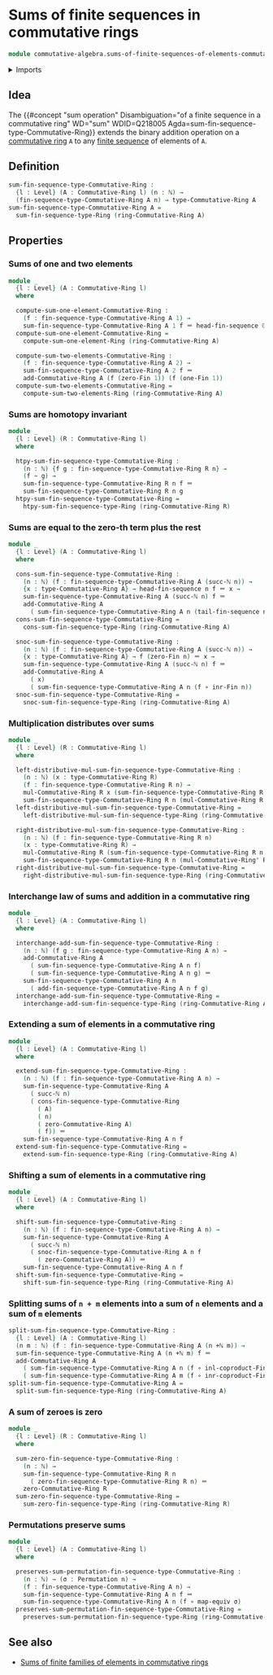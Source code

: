 # Sums of finite sequences in commutative rings

```agda
module commutative-algebra.sums-of-finite-sequences-of-elements-commutative-rings where
```

<details><summary>Imports</summary>

```agda
open import commutative-algebra.commutative-rings

open import elementary-number-theory.addition-natural-numbers
open import elementary-number-theory.natural-numbers

open import finite-group-theory.permutations-standard-finite-types

open import foundation.coproduct-types
open import foundation.equivalences
open import foundation.function-types
open import foundation.homotopies
open import foundation.identity-types
open import foundation.universe-levels

open import linear-algebra.finite-sequences-in-commutative-rings

open import lists.finite-sequences

open import ring-theory.sums-of-finite-sequences-of-elements-rings

open import univalent-combinatorics.coproduct-types
open import univalent-combinatorics.standard-finite-types
```

</details>

## Idea

The
{{#concept "sum operation" Disambiguation="of a finite sequence in a commutative ring" WD="sum" WDID=Q218005 Agda=sum-fin-sequence-type-Commutative-Ring}}
extends the binary addition operation on a
[commutative ring](commutative-algebra.commutative-rings.md) `A` to any
[finite sequence](lists.finite-sequences.md) of elements of `A`.

## Definition

```agda
sum-fin-sequence-type-Commutative-Ring :
  {l : Level} (A : Commutative-Ring l) (n : ℕ) →
  (fin-sequence-type-Commutative-Ring A n) → type-Commutative-Ring A
sum-fin-sequence-type-Commutative-Ring A =
  sum-fin-sequence-type-Ring (ring-Commutative-Ring A)
```

## Properties

### Sums of one and two elements

```agda
module _
  {l : Level} (A : Commutative-Ring l)
  where

  compute-sum-one-element-Commutative-Ring :
    (f : fin-sequence-type-Commutative-Ring A 1) →
    sum-fin-sequence-type-Commutative-Ring A 1 f ＝ head-fin-sequence 0 f
  compute-sum-one-element-Commutative-Ring =
    compute-sum-one-element-Ring (ring-Commutative-Ring A)

  compute-sum-two-elements-Commutative-Ring :
    (f : fin-sequence-type-Commutative-Ring A 2) →
    sum-fin-sequence-type-Commutative-Ring A 2 f ＝
    add-Commutative-Ring A (f (zero-Fin 1)) (f (one-Fin 1))
  compute-sum-two-elements-Commutative-Ring =
    compute-sum-two-elements-Ring (ring-Commutative-Ring A)
```

### Sums are homotopy invariant

```agda
module _
  {l : Level} (R : Commutative-Ring l)
  where

  htpy-sum-fin-sequence-type-Commutative-Ring :
    (n : ℕ) {f g : fin-sequence-type-Commutative-Ring R n} →
    (f ~ g) →
    sum-fin-sequence-type-Commutative-Ring R n f ＝
    sum-fin-sequence-type-Commutative-Ring R n g
  htpy-sum-fin-sequence-type-Commutative-Ring =
    htpy-sum-fin-sequence-type-Ring (ring-Commutative-Ring R)
```

### Sums are equal to the zero-th term plus the rest

```agda
module _
  {l : Level} (A : Commutative-Ring l)
  where

  cons-sum-fin-sequence-type-Commutative-Ring :
    (n : ℕ) (f : fin-sequence-type-Commutative-Ring A (succ-ℕ n)) →
    {x : type-Commutative-Ring A} → head-fin-sequence n f ＝ x →
    sum-fin-sequence-type-Commutative-Ring A (succ-ℕ n) f ＝
    add-Commutative-Ring A
      ( sum-fin-sequence-type-Commutative-Ring A n (tail-fin-sequence n f)) x
  cons-sum-fin-sequence-type-Commutative-Ring =
    cons-sum-fin-sequence-type-Ring (ring-Commutative-Ring A)

  snoc-sum-fin-sequence-type-Commutative-Ring :
    (n : ℕ) (f : fin-sequence-type-Commutative-Ring A (succ-ℕ n)) →
    {x : type-Commutative-Ring A} → f (zero-Fin n) ＝ x →
    sum-fin-sequence-type-Commutative-Ring A (succ-ℕ n) f ＝
    add-Commutative-Ring A
      ( x)
      ( sum-fin-sequence-type-Commutative-Ring A n (f ∘ inr-Fin n))
  snoc-sum-fin-sequence-type-Commutative-Ring =
    snoc-sum-fin-sequence-type-Ring (ring-Commutative-Ring A)
```

### Multiplication distributes over sums

```agda
module _
  {l : Level} (R : Commutative-Ring l)
  where

  left-distributive-mul-sum-fin-sequence-type-Commutative-Ring :
    (n : ℕ) (x : type-Commutative-Ring R)
    (f : fin-sequence-type-Commutative-Ring R n) →
    mul-Commutative-Ring R x (sum-fin-sequence-type-Commutative-Ring R n f) ＝
    sum-fin-sequence-type-Commutative-Ring R n (mul-Commutative-Ring R x ∘ f)
  left-distributive-mul-sum-fin-sequence-type-Commutative-Ring =
    left-distributive-mul-sum-fin-sequence-type-Ring (ring-Commutative-Ring R)

  right-distributive-mul-sum-fin-sequence-type-Commutative-Ring :
    (n : ℕ) (f : fin-sequence-type-Commutative-Ring R n)
    (x : type-Commutative-Ring R) →
    mul-Commutative-Ring R (sum-fin-sequence-type-Commutative-Ring R n f) x ＝
    sum-fin-sequence-type-Commutative-Ring R n (mul-Commutative-Ring' R x ∘ f)
  right-distributive-mul-sum-fin-sequence-type-Commutative-Ring =
    right-distributive-mul-sum-fin-sequence-type-Ring (ring-Commutative-Ring R)
```

### Interchange law of sums and addition in a commutative ring

```agda
module _
  {l : Level} (A : Commutative-Ring l)
  where

  interchange-add-sum-fin-sequence-type-Commutative-Ring :
    (n : ℕ) (f g : fin-sequence-type-Commutative-Ring A n) →
    add-Commutative-Ring A
      ( sum-fin-sequence-type-Commutative-Ring A n f)
      ( sum-fin-sequence-type-Commutative-Ring A n g) ＝
    sum-fin-sequence-type-Commutative-Ring A n
      ( add-fin-sequence-type-Commutative-Ring A n f g)
  interchange-add-sum-fin-sequence-type-Commutative-Ring =
    interchange-add-sum-fin-sequence-type-Ring (ring-Commutative-Ring A)
```

### Extending a sum of elements in a commutative ring

```agda
module _
  {l : Level} (A : Commutative-Ring l)
  where

  extend-sum-fin-sequence-type-Commutative-Ring :
    (n : ℕ) (f : fin-sequence-type-Commutative-Ring A n) →
    sum-fin-sequence-type-Commutative-Ring A
      ( succ-ℕ n)
      ( cons-fin-sequence-type-Commutative-Ring
        ( A)
        ( n)
        ( zero-Commutative-Ring A)
        ( f)) ＝
    sum-fin-sequence-type-Commutative-Ring A n f
  extend-sum-fin-sequence-type-Commutative-Ring =
    extend-sum-fin-sequence-type-Ring (ring-Commutative-Ring A)
```

### Shifting a sum of elements in a commutative ring

```agda
module _
  {l : Level} (A : Commutative-Ring l)
  where

  shift-sum-fin-sequence-type-Commutative-Ring :
    (n : ℕ) (f : fin-sequence-type-Commutative-Ring A n) →
    sum-fin-sequence-type-Commutative-Ring A
      ( succ-ℕ n)
      ( snoc-fin-sequence-type-Commutative-Ring A n f
        ( zero-Commutative-Ring A)) ＝
    sum-fin-sequence-type-Commutative-Ring A n f
  shift-sum-fin-sequence-type-Commutative-Ring =
    shift-sum-fin-sequence-type-Ring (ring-Commutative-Ring A)
```

### Splitting sums of `n + m` elements into a sum of `n` elements and a sum of `m` elements

```agda
split-sum-fin-sequence-type-Commutative-Ring :
  {l : Level} (A : Commutative-Ring l)
  (n m : ℕ) (f : fin-sequence-type-Commutative-Ring A (n +ℕ m)) →
  sum-fin-sequence-type-Commutative-Ring A (n +ℕ m) f ＝
  add-Commutative-Ring A
    ( sum-fin-sequence-type-Commutative-Ring A n (f ∘ inl-coproduct-Fin n m))
    ( sum-fin-sequence-type-Commutative-Ring A m (f ∘ inr-coproduct-Fin n m))
split-sum-fin-sequence-type-Commutative-Ring A =
  split-sum-fin-sequence-type-Ring (ring-Commutative-Ring A)
```

### A sum of zeroes is zero

```agda
module _
  {l : Level} (R : Commutative-Ring l)
  where

  sum-zero-fin-sequence-type-Commutative-Ring :
    (n : ℕ) →
    sum-fin-sequence-type-Commutative-Ring R n
      ( zero-fin-sequence-type-Commutative-Ring R n) ＝
    zero-Commutative-Ring R
  sum-zero-fin-sequence-type-Commutative-Ring =
    sum-zero-fin-sequence-type-Ring (ring-Commutative-Ring R)
```

### Permutations preserve sums

```agda
module _
  {l : Level} (A : Commutative-Ring l)
  where

  preserves-sum-permutation-fin-sequence-type-Commutative-Ring :
    (n : ℕ) → (σ : Permutation n) →
    (f : fin-sequence-type-Commutative-Ring A n) →
    sum-fin-sequence-type-Commutative-Ring A n f ＝
    sum-fin-sequence-type-Commutative-Ring A n (f ∘ map-equiv σ)
  preserves-sum-permutation-fin-sequence-type-Commutative-Ring =
    preserves-sum-permutation-fin-sequence-type-Ring (ring-Commutative-Ring A)
```

## See also

- [Sums of finite families of elements in commutative rings](commutative-algebra.sums-of-finite-families-of-elements-commutative-rings.md)
